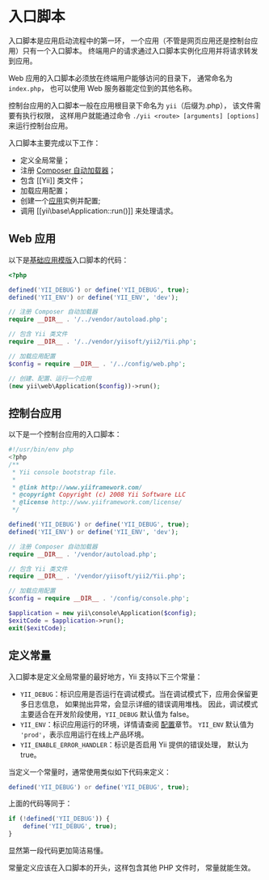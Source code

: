 入口脚本
=============

入口脚本是应用启动流程中的第一环，
一个应用（不管是网页应用还是控制台应用）只有一个入口脚本。
终端用户的请求通过入口脚本实例化应用并将请求转发到应用。

Web 应用的入口脚本必须放在终端用户能够访问的目录下，
通常命名为 `index.php`，
也可以使用 Web 服务器能定位到的其他名称。

控制台应用的入口脚本一般在应用根目录下命名为 `yii`（后缀为.php），
该文件需要有执行权限，
这样用户就能通过命令 `./yii <route> [arguments] [options]` 来运行控制台应用。

入口脚本主要完成以下工作：

* 定义全局常量；
* 注册 [Composer 自动加载器](http://getcomposer.org/doc/01-basic-usage.md#autoloading)；
* 包含 [[Yii]] 类文件；
* 加载应用配置；
* 创建一个[应用](structure-applications.md)实例并配置;
* 调用 [[yii\base\Application::run()]] 来处理请求。


## Web 应用 <span id="web-applications"></span>

以下是[基础应用模版](start-installation.md)入口脚本的代码：

```php
<?php

defined('YII_DEBUG') or define('YII_DEBUG', true);
defined('YII_ENV') or define('YII_ENV', 'dev');

// 注册 Composer 自动加载器
require __DIR__ . '/../vendor/autoload.php';

// 包含 Yii 类文件
require __DIR__ . '/../vendor/yiisoft/yii2/Yii.php';

// 加载应用配置
$config = require __DIR__ . '/../config/web.php';

// 创建、配置、运行一个应用
(new yii\web\Application($config))->run();
```


## 控制台应用 <span id="console-applications"></span>

以下是一个控制台应用的入口脚本：

```php
#!/usr/bin/env php
<?php
/**
 * Yii console bootstrap file.
 *
 * @link http://www.yiiframework.com/
 * @copyright Copyright (c) 2008 Yii Software LLC
 * @license http://www.yiiframework.com/license/
 */

defined('YII_DEBUG') or define('YII_DEBUG', true);
defined('YII_ENV') or define('YII_ENV', 'dev');

// 注册 Composer 自动加载器
require __DIR__ . '/vendor/autoload.php';

// 包含 Yii 类文件
require __DIR__ . '/vendor/yiisoft/yii2/Yii.php';

// 加载应用配置
$config = require __DIR__ . '/config/console.php';

$application = new yii\console\Application($config);
$exitCode = $application->run();
exit($exitCode);
```


## 定义常量 <span id="defining-constants"></span>

入口脚本是定义全局常量的最好地方，Yii 支持以下三个常量：

* `YII_DEBUG`：标识应用是否运行在调试模式。当在调试模式下，应用会保留更多日志信息，
  如果抛出异常，会显示详细的错误调用堆栈。
  因此，调试模式主要适合在开发阶段使用，`YII_DEBUG` 默认值为 false。
* `YII_ENV`：标识应用运行的环境，详情请查阅
  [配置](concept-configurations.md#environment-constants)章节。
  `YII_ENV` 默认值为 `'prod'`，表示应用运行在线上产品环境。
* `YII_ENABLE_ERROR_HANDLER`：标识是否启用 Yii 提供的错误处理，
  默认为 true。

当定义一个常量时，通常使用类似如下代码来定义：

```php
defined('YII_DEBUG') or define('YII_DEBUG', true);
```

上面的代码等同于：

```php
if (!defined('YII_DEBUG')) {
    define('YII_DEBUG', true);
}
```

显然第一段代码更加简洁易懂。

常量定义应该在入口脚本的开头，这样包含其他 PHP 文件时，
常量就能生效。
